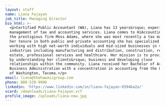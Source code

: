 ```yaml
---
layout: staff
name: Liana Fajayan
job_title: Managing Director
bio_html: >-
  <p>Certified Public Accountant (WA), Liana has 13 years&rsquo; experience in
  management of tax and accounting services. Liana comes to HiAccounting from
  the prestigious firm Moss Adams, where she was most recently a tax manager. In
  her tenure in both public and private accounting she has specialized in
  working with high net-worth individuals and mid-sized businesses in various
  industries including manufacturing and distribution, construction, real
  estate, professional services and healthcare. Her mission is to provide value
  by understanding her clients&rsquo; business and developing close
  relationships within the community. Liana received her Bachelor of Arts in
  Business Administration with a concentration in accounting from the University
  of Washington, Tacoma.</p>
email: liana@thehawaiigroup.com
phone: 808-529-9990
linkedin: 'https://www.linkedin.com/in/liana-fajayan-9394ba2a/'
vcard: /downloads/Liana-Fajayan.vcf
profile_image: /uploads/liana-new.jpg
---
```


